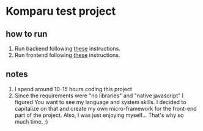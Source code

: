 # Komparu test project
## how to run
1. Run backend following [these](backend/README.md) instructions.
1. Run frontend following [these](frontend/README.md) instructions.

## notes
1. I spend around 10-15 hours coding this project
1. Since the requirements were "no libraries" and "native javascript" I figured
  You want to see my language and system skills. I decided to capitalize on
  that and create my own micro-framework for the front-end part of the project.
  Also, I was just enjoying myself... That's why so much time. ;)
